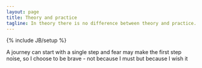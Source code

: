```yaml
---
layout: page
title: Theory and practice
tagline: In theory there is no difference between theory and practice. In practice there is.
---
```

{% include JB/setup %}

A journey can start with a single step and fear may make the first step noise, so I choose to be brave - not because I must but because I wish it 
